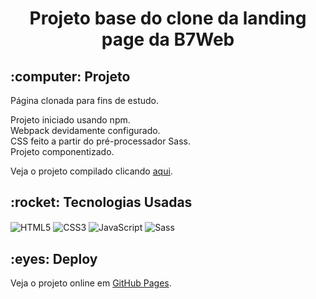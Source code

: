<h1 align="center">Projeto base do clone da landing page da B7Web</h1>

<h2>:computer: Projeto</h2>

Página clonada para fins de estudo.

Projeto iniciado usando npm.<br>
Webpack devidamente configurado. <br>
CSS feito a partir do pré-processador Sass.<br>
Projeto componentizado.

Veja o projeto compilado clicando [aqui](https://github.com/caiquedv/sass-b7landing-page).

<h2>:rocket: Tecnologias Usadas</h2>

<p>
  <img align="center" alt="HTML5" src="https://img.shields.io/badge/HTML5-E34F26?style=for-the-badge&logo=html5&logoColor=white">
  <img align="center" alt="CSS3" src="https://img.shields.io/badge/CSS3-1572B6?style=for-the-badge&logo=css3&logoColor=white">
  <img align="center" alt="JavaScript" src="https://img.shields.io/badge/JavaScript-F7DF1E?style=for-the-badge&logo=javascript&logoColor=black">
  <img align="center" alt="Sass" src="https://img.shields.io/badge/Sass-CC6699?style=for-the-badge&logo=sass&logoColor=white">
</p>

<h2>:eyes: Deploy</h2>

Veja o projeto online em [GitHub Pages](https://caiquedv.github.io/sass-b7landing-page/).
